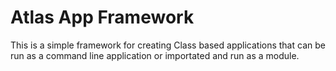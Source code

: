 # Atlas App Framework

This is a simple framework for creating Class based applications that can be run as a command line application or importated and run as a module.
